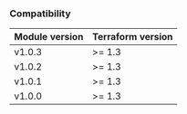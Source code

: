 ### Compatibility
Module version | Terraform version
:--- | :---
v1.0.3 | >= 1.3
v1.0.2 | >= 1.3
v1.0.1 | >= 1.3
v1.0.0 | >= 1.3